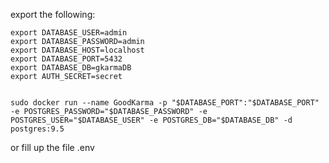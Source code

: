export the following:
    
    export DATABASE_USER=admin
    export DATABASE_PASSWORD=admin
    export DATABASE_HOST=localhost
    export DATABASE_PORT=5432
    export DATABASE_DB=gkarmaDB
    export AUTH_SECRET=secret


    sudo docker run --name GoodKarma -p "$DATABASE_PORT":"$DATABASE_PORT" -e POSTGRES_PASSWORD="$DATABASE_PASSWORD" -e POSTGRES_USER="$DATABASE_USER" -e POSTGRES_DB="$DATABASE_DB" -d postgres:9.5

or fill up the file .env


